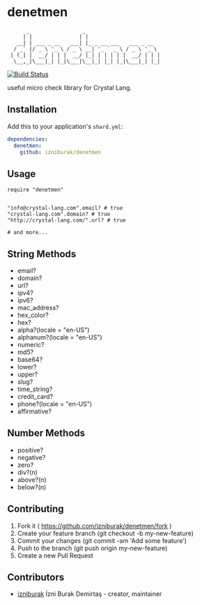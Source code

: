 # denetmen
```
      _                 _                        
     | |               | |                       
   __| | ___ _ __   ___| |_ _ __ ___   ___ _ __  
  / _` |/ _ \ '_ \ / _ \ __| '_ ` _ \ / _ \ '_ \ 
 | (_| |  __/ | | |  __/ |_| | | | | |  __/ | | |
  \__,_|\___|_| |_|\___|\__|_| |_| |_|\___|_| |_|
```

[![Build Status](https://travis-ci.org/izniburak/denetmen.svg?branch=master)](https://travis-ci.org/izniburak/denetmen)

useful micro check library for Crystal Lang.

## Installation


Add this to your application's `shard.yml`:

```yaml
dependencies:
  denetmen:
    github: izniburak/denetmen
```


## Usage


```crystal
require "denetmen"


"info@crystal-lang.com".email? # true
"crystal-lang.com".domain? # true
"http://crystal-lang.com/".url? # true

# and more...

```

## String Methods

- email?
- domain?
- url?
- ipv4?
- ipv6?
- mac_address?
- hex_color?
- hex?
- alpha?(locale = "en-US")
- alphanum?(locale = "en-US")
- numeric?
- md5?
- base64?
- lower?
- upper?
- slug?
- time_string?
- credit_card?
- phone?(locale = "en-US")
- affirmative?

## Number Methods

- positive?
- negative?
- zero?
- div?(n)
- above?(n)
- below?(n)


## Contributing

1. Fork it ( https://github.com/izniburak/denetmen/fork )
2. Create your feature branch (git checkout -b my-new-feature)
3. Commit your changes (git commit -am 'Add some feature')
4. Push to the branch (git push origin my-new-feature)
5. Create a new Pull Request

## Contributors

- [izniburak](https://github.com/izniburak) İzni Burak Demirtaş - creator, maintainer
